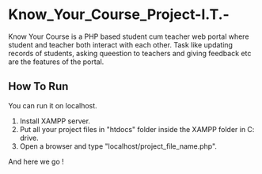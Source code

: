 # Know_Your_Course_Project-I.T.-
Know Your Course is a PHP based student cum teacher web portal where student and teacher both interact with each other. Task like updating records of students, asking queestion to teachers and giving feedback etc are the features of the portal.

## How To Run
You can run it on localhost.

1. Install XAMPP server.
2. Put all your project files in "htdocs" folder inside the XAMPP folder in C: drive.
3. Open a browser and type "localhost/project_file_name.php".

And here we go !

